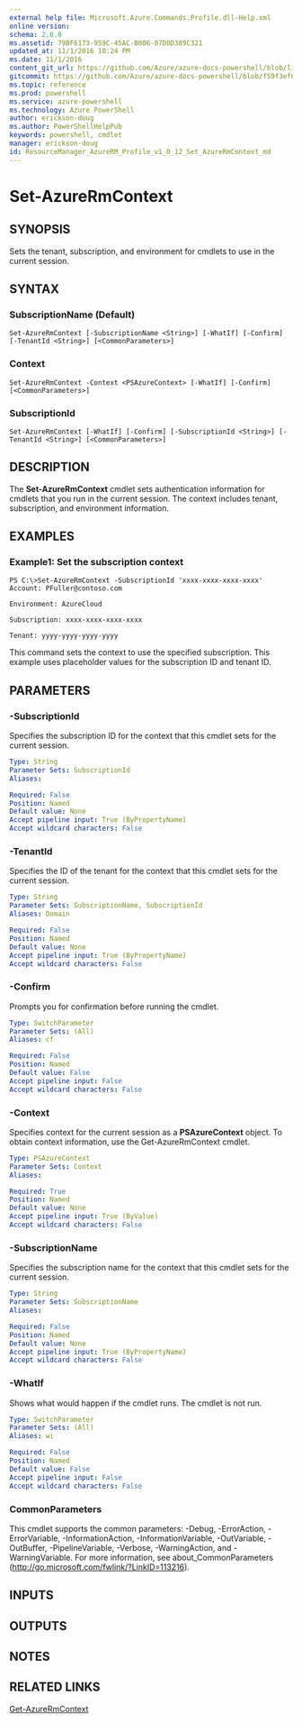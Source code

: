 ```yaml
---
external help file: Microsoft.Azure.Commands.Profile.dll-Help.xml
online version: 
schema: 2.0.0
ms.assetid: 79BF6173-959C-45AC-B006-07D0D389C321
updated_at: 11/1/2016 10:24 PM
ms.date: 11/1/2016
content_git_url: https://github.com/Azure/azure-docs-powershell/blob/live/azureps-cmdlets-docs/ResourceManager/AzureRM.Profile/v1.0.12/Set-AzureRmContext.md
gitcommit: https://github.com/Azure/azure-docs-powershell/blob/f59f3ef60bc592383812213e69fd77ba950759ed/azureps-cmdlets-docs/ResourceManager/AzureRM.Profile/v1.0.12/Set-AzureRmContext.md
ms.topic: reference
ms.prod: powershell
ms.service: azure-powershell
ms.technology: Azure PowerShell
author: erickson-doug
ms.author: PowerShellHelpPub
keywords: powershell, cmdlet
manager: erickson-doug
id: ResourceManager_AzureRM_Profile_v1_0_12_Set_AzureRmContext_md
---
```


# Set-AzureRmContext

## SYNOPSIS
Sets the tenant, subscription, and environment for cmdlets to use in the current session.

## SYNTAX

### SubscriptionName (Default)
```
Set-AzureRmContext [-SubscriptionName <String>] [-WhatIf] [-Confirm] [-TenantId <String>] [<CommonParameters>]
```

### Context
```
Set-AzureRmContext -Context <PSAzureContext> [-WhatIf] [-Confirm] [<CommonParameters>]
```

### SubscriptionId
```
Set-AzureRmContext [-WhatIf] [-Confirm] [-SubscriptionId <String>] [-TenantId <String>] [<CommonParameters>]
```

## DESCRIPTION
The **Set-AzureRmContext** cmdlet sets authentication information for cmdlets that you run in the current session.
The context includes tenant, subscription, and environment information.

## EXAMPLES

### Example1: Set the subscription context
```
PS C:\>Set-AzureRmContext -SubscriptionId 'xxxx-xxxx-xxxx-xxxx'
Account: PFuller@contoso.com

Environment: AzureCloud

Subscription: xxxx-xxxx-xxxx-xxxx

Tenant: yyyy-yyyy-yyyy-yyyy
```

This command sets the context to use the specified subscription.
This example uses placeholder values for the subscription ID and tenant ID.

## PARAMETERS

### -SubscriptionId
Specifies the subscription ID for the context that this cmdlet sets for the current session.

```yaml
Type: String
Parameter Sets: SubscriptionId
Aliases: 

Required: False
Position: Named
Default value: None
Accept pipeline input: True (ByPropertyName)
Accept wildcard characters: False
```

### -TenantId
Specifies the ID of the tenant for the context that this cmdlet sets for the current session.

```yaml
Type: String
Parameter Sets: SubscriptionName, SubscriptionId
Aliases: Domain

Required: False
Position: Named
Default value: None
Accept pipeline input: True (ByPropertyName)
Accept wildcard characters: False
```

### -Confirm
Prompts you for confirmation before running the cmdlet.

```yaml
Type: SwitchParameter
Parameter Sets: (All)
Aliases: cf

Required: False
Position: Named
Default value: False
Accept pipeline input: False
Accept wildcard characters: False
```

### -Context
Specifies context for the current session as a **PSAzureContext** object.
To obtain context information, use the Get-AzureRmContext cmdlet.

```yaml
Type: PSAzureContext
Parameter Sets: Context
Aliases: 

Required: True
Position: Named
Default value: None
Accept pipeline input: True (ByValue)
Accept wildcard characters: False
```

### -SubscriptionName
Specifies the subscription name for the context that this cmdlet sets for the current session.

```yaml
Type: String
Parameter Sets: SubscriptionName
Aliases: 

Required: False
Position: Named
Default value: None
Accept pipeline input: True (ByPropertyName)
Accept wildcard characters: False
```

### -WhatIf
Shows what would happen if the cmdlet runs.
The cmdlet is not run.

```yaml
Type: SwitchParameter
Parameter Sets: (All)
Aliases: wi

Required: False
Position: Named
Default value: False
Accept pipeline input: False
Accept wildcard characters: False
```

### CommonParameters
This cmdlet supports the common parameters: -Debug, -ErrorAction, -ErrorVariable, -InformationAction, -InformationVariable, -OutVariable, -OutBuffer, -PipelineVariable, -Verbose, -WarningAction, and -WarningVariable. For more information, see about_CommonParameters (http://go.microsoft.com/fwlink/?LinkID=113216).

## INPUTS

## OUTPUTS

## NOTES

## RELATED LINKS

[Get-AzureRmContext](xref:ResourceManager/AzureRM.Profile/v1.0.12/Get-AzureRmContext.md)


